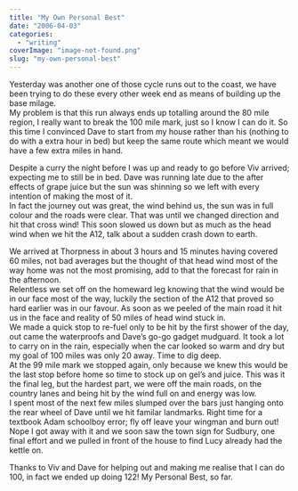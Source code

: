 ```yaml
---
title: "My Own Personal Best"
date: "2006-04-03"
categories: 
  - "writing"
coverImage: "image-not-found.png"
slug: "my-own-personal-best"
---
```


Yesterday was another one of those cycle runs out to the coast, we have been trying to do these every other week end as means of building up the base milage.  
My problem is that this run always ends up totalling around the 80 mile region, I really want to break the 100 mile mark, just so I know I can do it. So this time I convinced Dave to start from my house rather than his (nothing to do with a extra hour in bed) but keep the same route which meant we would have a few extra miles in hand.

Despite a curry the night before I was up and ready to go before Viv arrived; expecting me to still be in bed. Dave was running late due to the after effects of grape juice but the sun was shinning so we left with every intention of making the most of it.  
In fact the journey out was great, the wind behind us, the sun was in full colour and the roads were clear. That was until we changed direction and hit that cross wind! This soon slowed us down but as much as the head wind when we hit the A12, talk about a sudden crash down to earth.

We arrived at Thorpness in about 3 hours and 15 minutes having covered 60 miles, not bad averages but the thought of that head wind most of the way home was not the most promising, add to that the forecast for rain in the afternoon.  
Relentless we set off on the homeward leg knowing that the wind would be in our face most of the way, luckily the section of the A12 that proved so hard earlier was in our favour. As soon as we peeled of the main road it hit us in the face and reality of 50 miles of head wind stuck in.  
We made a quick stop to re-fuel only to be hit by the first shower of the day, out came the waterproofs and Dave’s go-go gadget mudguard. It took a lot to carry on in the rain, especially when the car looked so warm and dry but my goal of 100 miles was only 20 away. Time to dig deep.  
At the 99 mile mark we stopped again, only because we knew this would be the last stop before home so time to stock up on gel’s and juice. This was it the final leg, but the hardest part, we were off the main roads, on the country lanes and being hit by the wind full on and energy was low.  
I spent most of the next few miles slumped over the bars just hanging onto the rear wheel of Dave until we hit familar landmarks. Right time for a textbook Adam schoolboy error; fly off leave your wingman and burn out!  
Nope I got away with it and we soon saw the town sign for Sudbury, one final effort and we pulled in front of the house to find Lucy already had the kettle on.

Thanks to Viv and Dave for helping out and making me realise that I can do 100, in fact we ended up doing 122! My Personal Best, so far.
